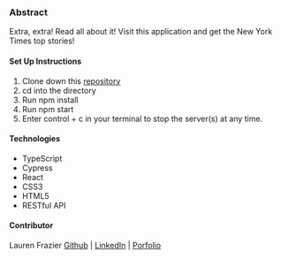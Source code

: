 ### Abstract
Extra, extra! Read all about it! Visit this application and get the New York Times top stories! 

#### Set Up Instructions
1. Clone down this [repository](https://github.com/FrazierLE/ny-take-home) 
1. cd into the directory
1. Run npm install
1. Run npm start
1. Enter control + c in your terminal to stop the server(s) at any time.

#### Technologies
* TypeScript
* Cypress
* React
* CSS3
* HTML5
* RESTful API

#### Contributor
Lauren Frazier [Github](https://github.com/FrazierLE) | [LinkedIn](https://www.linkedin.com/in/lauren-frazier-745053188/) | [Porfolio](https://portfolio-frazierle.vercel.app/)
